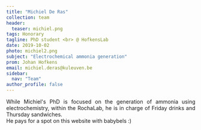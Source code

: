 ```yaml
---
title: "Michiel De Ras"
collection: team
header:
  teaser: michiel.png
tags: Honorary
tagline: PhD student <br> @ HofkensLab
date: 2019-10-02
photo: michiel2.png
subject: "Electrochemical ammonia generation"
prom: Johan Hofkens
email: michiel.deras@kuleuven.be
sidebar:
  nav: "Team"
author_profile: false
---
```

<p align= "justify">
While Michiel's PhD is focused on the generation of ammonia using electrochemistry, within the RochaLab, he is in charge of Friday drinks and Thursday sandwiches.<br>
He pays for a spot on this website with babybels :)
